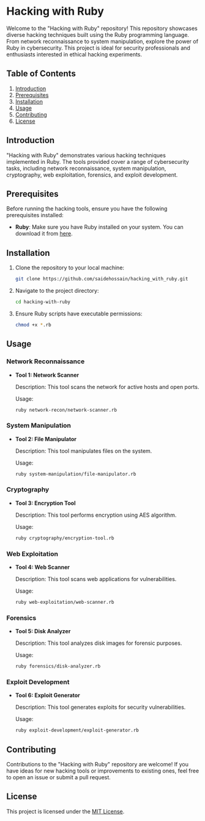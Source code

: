 # Hacking with Ruby

Welcome to the "Hacking with Ruby" repository! This repository showcases diverse hacking techniques built using the Ruby programming language. From network reconnaissance to system manipulation, explore the power of Ruby in cybersecurity. This project is ideal for security professionals and enthusiasts interested in ethical hacking experiments.

## Table of Contents

1. [Introduction](#introduction)
2. [Prerequisites](#prerequisites)
3. [Installation](#installation)
4. [Usage](#usage)
5. [Contributing](#contributing)
6. [License](#license)

## Introduction

"Hacking with Ruby" demonstrates various hacking techniques implemented in Ruby. The tools provided cover a range of cybersecurity tasks, including network reconnaissance, system manipulation, cryptography, web exploitation, forensics, and exploit development.

## Prerequisites

Before running the hacking tools, ensure you have the following prerequisites installed:

- **Ruby**: Make sure you have Ruby installed on your system. You can download it from [here](https://www.ruby-lang.org/en/downloads/).

## Installation

1. Clone the repository to your local machine:

    ```bash
    git clone https://github.com/saidehossain/hacking_with_ruby.git
    ```

2. Navigate to the project directory:

    ```bash
    cd hacking-with-ruby
    ```

3. Ensure Ruby scripts have executable permissions:

    ```bash
    chmod +x *.rb
    ```

## Usage

### Network Reconnaissance

- **Tool 1: Network Scanner**
  
  Description: This tool scans the network for active hosts and open ports.
  
  Usage:
  
  ```bash
  ruby network-recon/network-scanner.rb
  ```

### System Manipulation

- **Tool 2: File Manipulator**
  
  Description: This tool manipulates files on the system.
  
  Usage:
  
  ```bash
  ruby system-manipulation/file-manipulator.rb
  ```

### Cryptography

- **Tool 3: Encryption Tool**
  
  Description: This tool performs encryption using AES algorithm.
  
  Usage:
  
  ```bash
  ruby cryptography/encryption-tool.rb
  ```

### Web Exploitation

- **Tool 4: Web Scanner**
  
  Description: This tool scans web applications for vulnerabilities.
  
  Usage:
  
  ```bash
  ruby web-exploitation/web-scanner.rb
  ```

### Forensics

- **Tool 5: Disk Analyzer**
  
  Description: This tool analyzes disk images for forensic purposes.
  
  Usage:
  
  ```bash
  ruby forensics/disk-analyzer.rb
  ```

### Exploit Development

- **Tool 6: Exploit Generator**
  
  Description: This tool generates exploits for security vulnerabilities.
  
  Usage:
  
  ```bash
  ruby exploit-development/exploit-generator.rb
  ```

## Contributing

Contributions to the "Hacking with Ruby" repository are welcome! If you have ideas for new hacking tools or improvements to existing ones, feel free to open an issue or submit a pull request.

## License

This project is licensed under the [MIT License](LICENSE).
